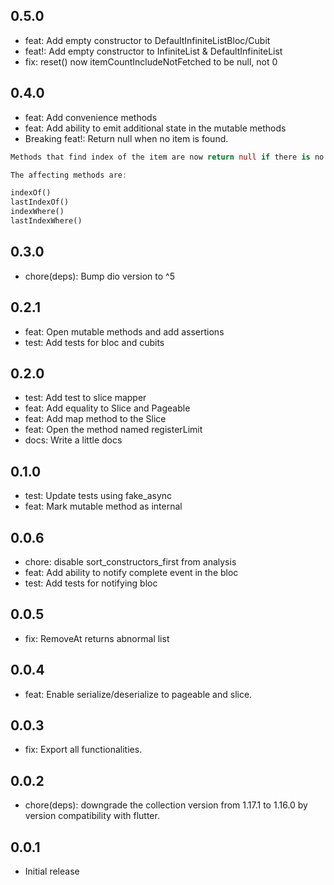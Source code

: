 ## 0.5.0

- feat: Add empty constructor to DefaultInfiniteListBloc/Cubit
- feat!: Add empty constructor to InfiniteList & DefaultInfiniteList
- fix: reset() now itemCountIncludeNotFetched to be null, not 0

## 0.4.0

- feat: Add convenience methods
- feat: Add ability to emit additional state in the mutable methods
- Breaking feat!: Return null when no item is found.
```dart
Methods that find index of the item are now return null if there is no finding item located in the list.

The affecting methods are:

indexOf()
lastIndexOf()
indexWhere()
lastIndexWhere()
```

## 0.3.0

- chore(deps): Bump dio version to ^5

## 0.2.1

- feat: Open mutable methods and add assertions
- test: Add tests for bloc and cubits

## 0.2.0

- test: Add test to slice mapper
- feat: Add equality to Slice and Pageable
- feat: Add map method to the Slice
- feat: Open the method named registerLimit
- docs: Write a little docs

## 0.1.0

- test: Update tests using fake_async
- feat: Mark mutable method as internal


## 0.0.6

- chore: disable sort_constructors_first from analysis
- feat: Add ability to notify complete event in the bloc
- test: Add tests for notifying bloc

## 0.0.5

- fix: RemoveAt returns abnormal list

## 0.0.4

- feat: Enable serialize/deserialize to pageable and slice.

## 0.0.3

- fix: Export all functionalities.

## 0.0.2

- chore(deps): downgrade the collection version from 1.17.1 to 1.16.0 by version compatibility with flutter.

## 0.0.1

- Initial release
